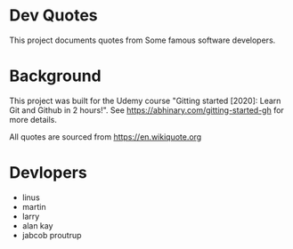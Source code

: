 # Dev Quotes

This project documents quotes from Some famous software developers.

# Background

This project was built for the Udemy course "Gitting started [2020]: Learn Git
and Github in 2 hours!". See https://abhinary.com/gitting-started-gh for more
details.

All quotes are sourced from https://en.wikiquote.org

# Devlopers

- linus
- martin
- larry
- alan kay
- jabcob proutrup
